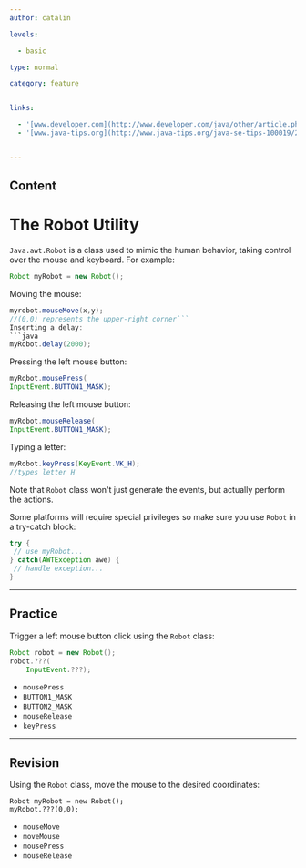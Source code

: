 ```yaml
---
author: catalin

levels:

  - basic

type: normal

category: feature


links:

  - '[www.developer.com](http://www.developer.com/java/other/article.php/2212401/Introduction-to-the-Java-Robot-Class-in-Java.htm){website}'
  - '[www.java-tips.org](http://www.java-tips.org/java-se-tips-100019/21-java-awt/1758-how-to-use-robot-class-in-java.html){website}'


---
```

## Content
# The Robot Utility

`Java.awt.Robot` is a class used to mimic the human behavior, taking control over the mouse and keyboard. For example:

```java
Robot myRobot = new Robot();
```
Moving the mouse:

```java
myrobot.mouseMove(x,y);
//(0,0) represents the upper-right corner```
Inserting a delay:
```java
myRobot.delay(2000);
```
Pressing the left mouse button:
```java
myRobot.mousePress(
InputEvent.BUTTON1_MASK);
```
Releasing the left mouse button:
```java
myRobot.mouseRelease(
InputEvent.BUTTON1_MASK);
```
Typing a letter:
```java
myRobot.keyPress(KeyEvent.VK_H);
//types letter H
```
Note that `Robot` class won't just generate the events, but actually perform the actions.

Some platforms will require special privileges so make sure you use `Robot` in a try-catch block:
```java
try {
 // use myRobot...
} catch(AWTException awe) {
 // handle exception...
}
```

---
## Practice

Trigger a left mouse button click using the `Robot` class:
```java
Robot robot = new Robot();
robot.???(
    InputEvent.???);
```

* `mousePress`
* `BUTTON1_MASK`
* `BUTTON2_MASK`
* `mouseRelease`
* `keyPress`

---
## Revision

Using the `Robot` class, move the mouse to the desired coordinates:
```
Robot myRobot = new Robot();
myRobot.???(0,0);
```


* `mouseMove`
* `moveMouse`
* `mousePress`
* `mouseRelease`

